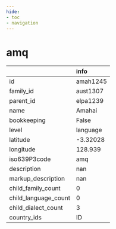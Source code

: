 ```yaml
---
hide:
- toc
- navigation
---
```

# amq
|                      | info     |
|:---------------------|:---------|
| id                   | amah1245 |
| family_id            | aust1307 |
| parent_id            | elpa1239 |
| name                 | Amahai   |
| bookkeeping          | False    |
| level                | language |
| latitude             | -3.32028 |
| longitude            | 128.939  |
| iso639P3code         | amq      |
| description          | nan      |
| markup_description   | nan      |
| child_family_count   | 0        |
| child_language_count | 0        |
| child_dialect_count  | 3        |
| country_ids          | ID       |
